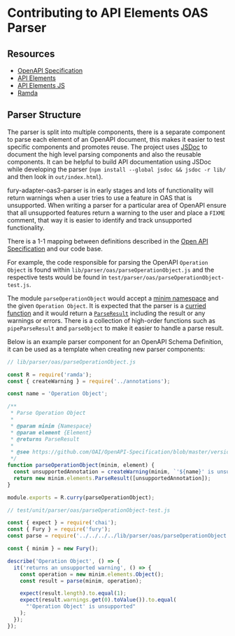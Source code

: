# Contributing to API Elements OAS Parser

## Resources

- [OpenAPI Specification](https://github.com/OAI/OpenAPI-Specification/blob/master/versions/3.0.0.md)
- [API Elements](https://apielements.org/)
- [API Elements JS](https://api-elements-js.readthedocs.io/en/latest/)
- [Ramda](https://ramdajs.com/)

## Parser Structure

The parser is split into multiple components, there is a separate component to
parse each element of an OpenAPI document, this makes it easier to test
specific components and promotes reuse. The project uses
[JSDoc](http://usejsdoc.org/) to document the high level parsing components and
also the reusable components. It can be helpful to build API documentation
using JSDoc while developing the parser (`npm install --global jsdoc && jsdoc
-r lib/` and then look in `out/index.html`).

fury-adapter-oas3-parser is in early stages and lots of functionality will
return warnings when a user tries to use a feature in OAS that is unsupported.
When writing a parser for a particular area of OpenAPI ensure that all
unsupported features return a warning to the user and place a `FIXME` comment,
that way it is easier to identify and track unsupported functionality.

There is a 1-1 mapping between definitions described in the [Open API
Specification](https://github.com/OAI/OpenAPI-Specification/blob/master/versions/3.0.0.md#schema)
and our code base.

For example, the code responsible for parsing the OpenAPI `Operation Object` is
found within `lib/parser/oas/parseOperationObject.js` and the respective tests
would be found in `test/parser/oas/parseOperationObject-test.js`.

The module `parseOperationObject` would accept a [minim
namespace](https://api-elements-js.readthedocs.io/en/latest/api.html#namespace)
and the given `Operation Object`. It is expected that the parser is a [curried
function](https://fr.umio.us/favoring-curry/) and it would return a
[`ParseResult`](https://api-elements-js.readthedocs.io/en/latest/api.html#parse-result)
including the result or any warnings or errors. There is a collection of
high-order functions such as `pipeParseResult` and `parseObject` to make it
easier to handle a parse result.

Below is an example parser component for an OpenAPI Schema Definition, it can
be used as a template when creating new parser components:

```js
// lib/parser/oas/parseOperationObject.js

const R = require('ramda');
const { createWarning } = require('../annotations');

const name = 'Operation Object';

/**
 * Parse Operation Object
 *
 * @param minim {Namespace}
 * @param element {Element}
 * @returns ParseResult
 *
 * @see https://github.com/OAI/OpenAPI-Specification/blob/master/versions/3.0.0.md#operationObject
 */
function parseOperationObject(minim, element) {
  const unsupportedAnnotation = createWarning(minim, `'${name}' is unsupported`, element);
  return new minim.elements.ParseResult([unsupportedAnnotation]);
}

module.exports = R.curry(parseOperationObject);
```

```js
// test/unit/parser/oas/parseOperationObject-test.js

const { expect } = require('chai');
const { Fury } = require('fury');
const parse = require('../../../../lib/parser/oas/parseOperationObject');

const { minim } = new Fury();

describe('Operation Object', () => {
  it('returns an unsupported warning', () => {
    const operation = new minim.elements.Object();
    const result = parse(minim, operation);

    expect(result.length).to.equal(1);
    expect(result.warnings.get(0).toValue()).to.equal(
      "'Operation Object' is unsupported"
    );
  });
});
```
